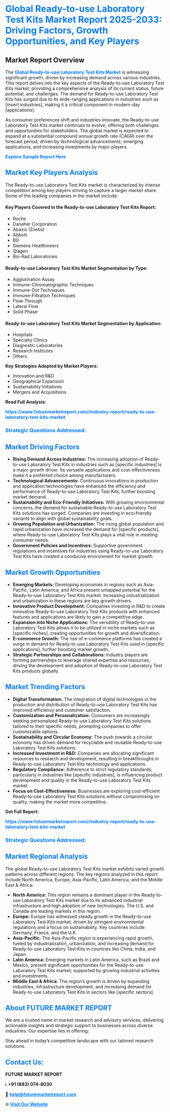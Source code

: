 <h1 style="color: #007BFF;">Global Ready-to-use Laboratory Test Kits Market Report 2025-2033: Driving Factors, Growth Opportunities, and Key Players</h1>

<section id="overview">
<h2>Market Report Overview</h2>
<p>The <a href="https://www.futuremarketreport.com//industry-report/ready-to-use-laboratory-test-kits-market" style="color: #007BFF; text-decoration: none;"><strong>Global Ready-to-use Laboratory Test Kits Market</strong></a> is witnessing significant growth, driven by increasing demand across various industries. This report delves into the key aspects of the Ready-to-use Laboratory Test Kits market, providing a comprehensive analysis of its current status, future potential, and challenges. The demand for Ready-to-use Laboratory Test Kits has surged due to its wide-ranging applications in industries such as [insert industries], making it a critical component in modern-day [applications].</p>
<p>As consumer preferences shift and industries innovate, the Ready-to-use Laboratory Test Kits market continues to evolve, offering both challenges and opportunities for stakeholders. The global market is expected to expand at a substantial compound annual growth rate (CAGR) over the forecast period, driven by technological advancements, emerging applications, and increasing investments by major players.</p>
</section>

<section id="overview">
<p><a href="https://www.futuremarketreport.com//request-sample/reportId=64404" style="color: #007BFF; text-decoration: none;"><strong>Explore Sample Report Here</strong></a></p>
</section>

<section id="key-players">
<h2 style="color: #007BFF;">Market Key Players Analysis</h2>
<p>The Ready-to-use Laboratory Test Kits market is characterized by intense competition among key players striving to capture a larger market share. Some of the leading companies in the market include:</p>
<h4>Key Players Covered in the Ready-to-use Laboratory Test Kits Report:</h4>
<ul><li>Roche</li><li>Danaher Corporation</li><li>Abaxis (Zoetis)</li><li>Abbott</li><li>BD</li><li>Siemens Healthineers</li><li>Qiagen</li><li>Bio-Rad Laboratories</li></ul>
<h4>Ready-to-use Laboratory Test Kits Market Segmentation by Type:</h4>
<ul><li>Agglutination Assay</li><li>Immune-Chromatographic Techniques</li><li>Immune-Dot Techniques</li><li>Immune-Filtration Techniques</li><li>Flow-Through</li><li>Lateral Flow</li><li>Solid Phase</li></ul>

<h4>Ready-to-use Laboratory Test Kits Market Segmentation by Application:</h4>
<ul><li>Hospitals</li><li>Specialty Clinics</li><li>Diagnostic Laboratories</li><li>Research Institutes</li><li>Others</li></ul>
<p><strong>Key Strategies Adopted by Market Players:</strong></p>
<ul>
<li>Innovation and R&D</li>
<li>Geographical Expansion</li>
<li>Sustainability Initiatives</li>
<li>Mergers and Acquisitions</li>
</ul>
</section>

<section>
<p><strong>Read Full Analysis: </strong></p><a href="https://www.futuremarketreport.com//industry-report/ready-to-use-laboratory-test-kits-market" style="color: #007BFF; text-decoration: none;"><strong>https://www.futuremarketreport.com//industry-report/ready-to-use-laboratory-test-kits-market</strong></a>
<h3 style="color: #007BFF;">Strategic Questions Addressed:</h3>
</section>

<section id="driving-factors">
<h2 style="color: #007BFF;">Market Driving Factors</h2>
<ul>
<li><strong>Rising Demand Across Industries:</strong> The increasing adoption of Ready-to-use Laboratory Test Kits in industries such as [specific industries] is a major growth driver. Its versatile applications and cost-effectiveness make it a preferred choice among manufacturers.</li>
<li><strong>Technological Advancements:</strong> Continuous innovations in production and application technologies have enhanced the efficiency and performance of Ready-to-use Laboratory Test Kits, further boosting market demand.</li>
<li><strong>Sustainability and Eco-Friendly Initiatives:</strong> With growing environmental concerns, the demand for sustainable Ready-to-use Laboratory Test Kits solutions has surged. Companies are investing in eco-friendly variants to align with global sustainability goals.</li>
<li><strong>Growing Population and Urbanization:</strong> The rising global population and rapid urbanization have increased the demand for [specific products], where Ready-to-use Laboratory Test Kits plays a vital role in meeting consumer needs.</li>
<li><strong>Government Policies and Incentives:</strong> Supportive government regulations and incentives for industries using Ready-to-use Laboratory Test Kits have created a conducive environment for market growth.</li>
</ul>
</section>

<section id="growth-opportunities">
<h2 style="color: #007BFF;">Market Growth Opportunities</h2>
<ul>
<li><strong>Emerging Markets:</strong> Developing economies in regions such as Asia-Pacific, Latin America, and Africa present untapped potential for the Ready-to-use Laboratory Test Kits market. Increasing industrialization and urbanization in these regions are key growth drivers.</li>
<li><strong>Innovative Product Development:</strong> Companies investing in R&D to create innovative Ready-to-use Laboratory Test Kits products with enhanced features and applications are likely to gain a competitive edge.</li>
<li><strong>Expansion into Niche Applications:</strong> The versatility of Ready-to-use Laboratory Test Kits allows it to be utilized in niche markets such as [specific niches], creating opportunities for growth and diversification.</li>
<li><strong>E-commerce Growth:</strong> The rise of e-commerce platforms has created a surge in demand for Ready-to-use Laboratory Test Kits used in [specific applications], further boosting market growth.</li>
<li><strong>Strategic Partnerships and Collaborations:</strong> Industry players are forming partnerships to leverage shared expertise and resources, driving the development and adoption of Ready-to-use Laboratory Test Kits products globally.</li>
</ul>
</section>

<section id="trending-factors">
<h2 style="color: #007BFF;">Market Trending Factors</h2>
<ul>
<li><strong>Digital Transformation:</strong> The integration of digital technologies in the production and distribution of Ready-to-use Laboratory Test Kits has improved efficiency and customer satisfaction.</li>
<li><strong>Customization and Personalization:</strong> Consumers are increasingly seeking personalized Ready-to-use Laboratory Test Kits solutions tailored to their specific needs, prompting companies to offer customizable options.</li>
<li><strong>Sustainability and Circular Economy:</strong> The push towards a circular economy has driven demand for recyclable and reusable Ready-to-use Laboratory Test Kits solutions.</li>
<li><strong>Increased Investment in R&D:</strong> Companies are allocating significant resources to research and development, resulting in breakthroughs in Ready-to-use Laboratory Test Kits technology and applications.</li>
<li><strong>Regulatory Compliance:</strong> Adherence to strict regulatory standards, particularly in industries like [specific industries], is influencing product development and quality in the Ready-to-use Laboratory Test Kits market.</li>
<li><strong>Focus on Cost-Effectiveness:</strong> Businesses are exploring cost-efficient Ready-to-use Laboratory Test Kits solutions without compromising on quality, making the market more competitive.</li>
</ul>
</section>

<section>
<p><strong>Get Full Report: </strong></p><a href="https://www.futuremarketreport.com//industry-report/ready-to-use-laboratory-test-kits-market" style="color: #007BFF; text-decoration: none;"><strong>https://www.futuremarketreport.com//industry-report/ready-to-use-laboratory-test-kits-market</strong></a>
<h3 style="color: #007BFF;">Strategic Questions Addressed:</h3>
</section>


<section id="regional-analysis">
<h2 style="color: #007BFF;">Market Regional Analysis</h2>
<p>The global Ready-to-use Laboratory Test Kits market exhibits varied growth patterns across different regions. The key regions analyzed in this report include North America, Europe, Asia-Pacific, Latin America, and the Middle East & Africa:</p>
<ul>
<li><strong>North America:</strong> This region remains a dominant player in the Ready-to-use Laboratory Test Kits market due to its advanced industrial infrastructure and high adoption of new technologies. The U.S. and Canada are leading markets in this region.</li>
<li><strong>Europe:</strong> Europe has witnessed steady growth in the Ready-to-use Laboratory Test Kits market, driven by stringent environmental regulations and a focus on sustainability. Key countries include Germany, France, and the U.K.</li>
<li><strong>Asia-Pacific:</strong> The Asia-Pacific region is experiencing rapid growth, fueled by industrialization, urbanization, and increasing demand for Ready-to-use Laboratory Test Kits in countries like China, India, and Japan.</li>
<li><strong>Latin America:</strong> Emerging markets in Latin America, such as Brazil and Mexico, present significant opportunities for the Ready-to-use Laboratory Test Kits market, supported by growing industrial activities and investments.</li>
<li><strong>Middle East & Africa:</strong> The region’s growth is driven by expanding industries, infrastructure development, and increasing demand for Ready-to-use Laboratory Test Kits in sectors like [specific sectors].</li>
</ul>
</section>

<footer>
<h2 style="color: #007BFF;">About FUTURE MARKET REPORT</h2>
<p>We are a trusted name in market research and advisory services, delivering actionable insights and strategic support to businesses across diverse industries. Our expertise lies in offering:</p>

<p>Stay ahead in today’s competitive landscape with our tailored research solutions.</p>

<h2 style="color: #007BFF;">Contact Us:</h2>
<p><strong>FUTURE MARKET REPORT</strong></p>
<p>📞 <strong>+91 (883) 074-8030</strong></p>
<p>📧 <strong><a href="mailto:help@futuremarketreport.com" style="color: #007BFF;">help@futuremarketreport.com</a></strong></p>
<p>🌐 <strong><a href="https://www.futuremarketreport.com/" style="color: #007BFF;">Visit Our Website</a></strong></p>
</footer>